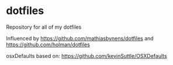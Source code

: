 # dotfiles
Repository for all of my dotfiles

Influenced by https://github.com/mathiasbynens/dotfiles and https://github.com/holman/dotfiles

osxDefaults based on: https://github.com/kevinSuttle/OSXDefaults
